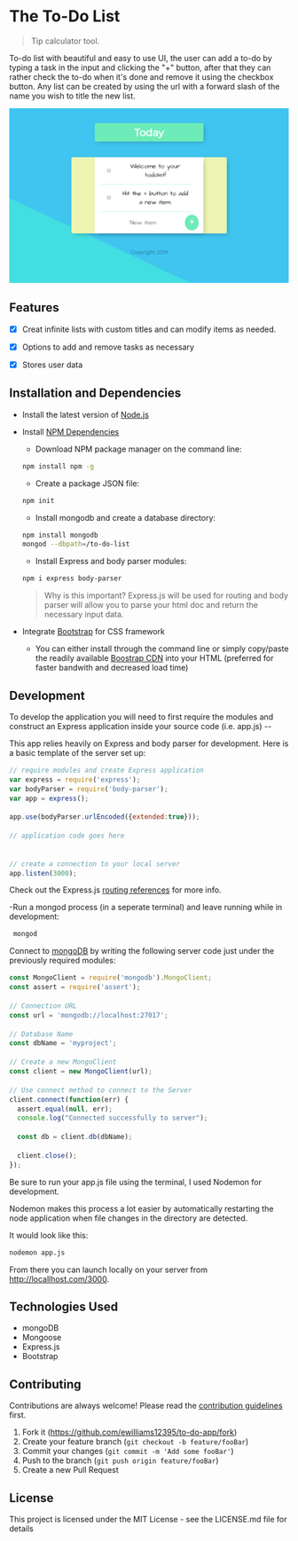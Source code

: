 



# The To-Do List
> Tip calculator tool.

To-do list with beautiful and easy to use UI, the user can add a to-do by typing a task in the input and clicking the "+" button, after that they can rather check the to-do when it's done and remove it using the checkbox button. Any list can be created by using the url with a forward slash of the name you wish to title the new list.

<img src="to-do-img.png">


## Features

* [X] Creat infinite lists with custom titles and can modify items as needed.
* [X] Options to add and remove tasks as necessary 
* [X] Stores user data


## Installation and Dependencies

- Install the latest version of <a href="https://nodejs.org/en/">Node.js</a>
- Install <a href="https://docs.npmjs.com/downloading-and-installing-node-js-and-npm">NPM Dependencies</a> 
  - Download NPM package manager on the command line:
  
  ```sh
  npm install npm -g
  ```
  
  - Create a package JSON file:

  ```sh
  npm init
  ```
  
  - Install mongodb and create a database directory:
  
  ```sh
  npm install mongodb
  mongod --dbpath=/to-do-list
  ```
  
  - Install Express and body parser modules:
  
   ```sh
  npm i express body-parser 
  ```
    > Why is this important?
    > Express.js will be used for routing and body parser will allow you to parse your html doc and return the necessary input data.


- Integrate <a href="https://getbootstrap.com/">Bootstrap</a> for CSS framework
  - You can either install through the command line or simply copy/paste the readily available <a href="https://getbootstrap.com/docs/4.4/getting-started/introduction/">Boostrap CDN</a> into your HTML <head></head> (preferred for faster bandwith and decreased load time)
  
  
## Development

To develop the application you will need to first require the modules and construct an Express application inside your source code (i.e. app.js) -- 

This app relies heavily on Express and body parser for development. Here is a basic template of the server set up:

```javascript
// require modules and create Express application
var express = require('express');
var bodyParser = require('body-parser');
var app = express();

app.use(bodyParser.urlEncoded({extended:true}));

// application code goes here


// create a connection to your local server
app.listen(3000);
```

Check out the Express.js <a href="https://expressjs.com/en/guide/routing.html">routing references</a> for more info.

-Run a mongod process (in a seperate terminal) and leave running while in development:

 ```sh
  mongod
  ```
  
  
Connect to <a href="http://mongodb.github.io/node-mongodb-native/3.4/quick-start/quick-start/">mongoDB</a> by writing the following server code just under the previously required modules:


```javascript
const MongoClient = require('mongodb').MongoClient;
const assert = require('assert');

// Connection URL
const url = 'mongodb://localhost:27017';

// Database Name
const dbName = 'myproject';

// Create a new MongoClient
const client = new MongoClient(url);

// Use connect method to connect to the Server
client.connect(function(err) {
  assert.equal(null, err);
  console.log("Connected successfully to server");

  const db = client.db(dbName);

  client.close();
});
```


Be sure to run your app.js file using the terminal, I used Nodemon for development. 

Nodemon makes this process a lot easier by automatically restarting the node application when file changes in the directory are detected.

It would look like this:

```sh
nodemon app.js
```


From there you can launch locally on your server from http://locallhost.com/3000. 



## Technologies Used

* mongoDB
* Mongoose
* Express.js
* Bootstrap


## Contributing

Contributions are always welcome!
Please read the [contribution guidelines](contributing.md) first.

1. Fork it (<https://github.com/ewilliams12395/to-do-app/fork>)
2. Create your feature branch (`git checkout -b feature/fooBar`)
3. Commit your changes (`git commit -m 'Add some fooBar'`)
4. Push to the branch (`git push origin feature/fooBar`)
5. Create a new Pull Request





<h2 style="font-weight: bold;">License</h2>
<p>This project is licensed under the MIT License - see the LICENSE.md file for details</p>


